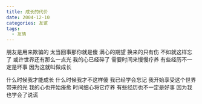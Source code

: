 ```yaml
---
title: 成长的代价
date: 2004-12-10
categories: 友谊
tags:
  - 友情
---
```


朋友是用来欺骗的
太当回事那你就是傻
满心的期望
换来的只有伤
不如就这样忘了
或许世界还有那么一点光
我的心已经碎了
需要时间来慢慢疗养
有些经历不一定是坏事
因为这就叫做成长
<!--more-->
什么时候我才能成长
什么时候我才不这样傻
我已经学会忘记
我开始享受这个世界带来的光
我的心也开始痊愈
时间细心将它疗养
有些经历也不一定是好事
因为我也学会了说谎